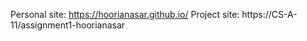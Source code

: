 Personal site: https://hoorianasar.github.io/
Project site: https://CS-A-11/assignment1-hoorianasar
